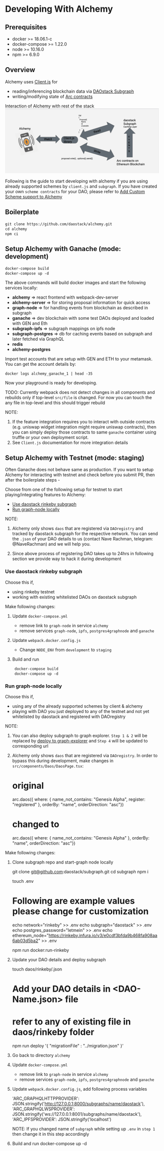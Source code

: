 # Developing With Alchemy

## Prerequisites

  - docker >= 18.06.1-c
  - docker-compose >= 1.22.0
  - node >= 10.16.0
  - npm >= 6.9.0
  
## Overview
  Alchemy uses [Client.js](../../stack/client/clientIntro) for 
  
  - reading/inferencing blockchain data via [DAOstack Subgraph](../../stack/subgraph/subgraphIntro)
  - writing/modifying state of [Arc contracts](../../stack/arcIntro/)

  Interaction of Alchemy with rest of the stack
  ![Interaction](../images/daostack-interaction.png)

  Following is the guide to start developing with alchemy if you are using already supported schemes by `client.js` and `subgraph`. If you have created your own `scheme contracts` for your DAO, please refer to [Add Custom Scheme support to Alchemy](../customSchemeSupportAlchemy)

## Boilerplate

    git clone https://github.com/daostack/alchemy.git
    cd alchemy
    npm ci

## Setup Alchemy with Ganache (mode: development)

    docker-compose build
    docker-compose up -d

  The above commands will build docker images and start the following services locally:

  - **alchemy** => react frontend with webpack-dev-server
  - **alchemy-server** => for storing proposal information for quick access
  - **graph-node** => for handling events from blockchain as described in subgraph
  - **ganache** => dev blockchain with some test DAOs deployed and loaded with GEN and Eth
  - **subgraph-ipfs** => subgraph mappings on ipfs node
  - **subgraph-postgres** => db for caching events based on subgraph and later fetched via GraphQL
  - **redis**
  - **alchemy-postgres**

  Import test accounts that are setup with GEN and ETH to your metamask. You can get the account details by:

    docker logs alchemy_ganache_1 | head -35


  Now your playground is ready for developing.

  TODO: Currently webpack does not detect changes in all components and rebuilds only if top-level `src/file` is changed. For now you can touch the any file in top-level and this should trigger rebuild

  NOTE:

  1. If the feature integration requires you to interact with outside contracts (e.g. uniswap widget integration might require uniswap contracts), then you can simply deploy those contracts to same `ganache` container using truffle or your own deployment script.
  2. See `Client.js` documentation for more integration details

## Setup Alchemy with Testnet (mode: staging)

  Often Ganache does not behave same as production. If you want to setup Alchemy for interacting with testnet and check before you submit PR,
  then after the boilerplate steps -
  

  Choose from one of the following setup for testnet to start playing/integrating features to Alchemy:
  
  - [Use daostack rinkeby subgraph](#use-daostack-rinkeby-subgraph)
  - [Run graph-node locally](#run-graph-node-locally)

  
  NOTE: 
  
  1. Alchemy only shows `daos` that are registered via `DAOregistry` and tracked by daostack subgraph for the respective network. You can send the `.json` of your DAO details to us (contact Nave Rachman, telegram: @NaveRachman) and we will help you.

  2. Since above process of registering DAO takes up to 24hrs in following section we provide way to hack it during development

### Use daostack rinkeby subgraph

  Choose this if,

  - using rinkeby testnet
  - working with existing whitelisted DAOs on daostack subgraph

  Make following changes:

  1. Update `docker-compose.yml`

     - remove link to `graph-node` in service `alchemy`
     - remove services `graph-node`, `ipfs`, `postgres4graphnode` and `ganache`

  2. Update `webpack.docker.config.js`

     - Change `NODE_ENV` from `development` to `staging`

  3. Build and run
        
          docker-compose build
          docker-compose up -d

### Run graph-node locally

  Choose this if,

  - using any of the already supported schemes by client & alchemy
  - playing with DAO you just deployed to any of the testnet and not yet whitelisted by daostack and registered with DAOregistry

  NOTE: 
   
   1. You can also deploy subgraph to graph explorer. `Step 1 & 2` will be replaced by [deploy to graph-explorer](https://github.com/daostack/subgraph#deploy-subgraph)
   and `Step 4` will be updated to corresponding url

   2. Alchemy only shows `daos` that are registered via `DAOregistry`. In order to bypass this during development, make changes in `src/components/Daos/DaosPage.tsx`:
      
        # original
        arc.daos({ where: { name_not_contains: "Genesis Alpha", register: "registered" }, orderBy: "name", orderDirection: "asc"})

        # changed to
        arc.daos({ where: { name_not_contains: "Genesis Alpha" }, orderBy: "name", orderDirection: "asc"})

  Make following changes:

  1. Clone subgraph repo and start-graph node locally

        git clone git@github.com:daostack/subgraph.git
        cd subgraph
        npm i

        touch .env

        # Following are example values please change for customization
        echo network="rinkeby" >> .env
        echo subgraph="daostack" >> .env
        echo postgres_password="letmein" >> .env
        echo ethereum_node="https://rinkeby.infura.io/v3/e0cdf3bfda9b468fa908aa6ab03d5ba2" >> .env

        npm run docker:run-rinkeby 

  2. Update your DAO details and deploy subgraph

        touch daos/rinkeby/<DAO-Name>.json
        # Add your DAO details in <DAO-Name.json> file
        # refer to any of existing file in daos/rinkeby folder

        npm run deploy '{  "migrationFile" : "../migration.json" }'
        
  3. Go back to directory `alchemy`
        
  4. Update `docker-compose.yml`

        - remove link to `graph-node` in service `alchemy`
        - remove services `graph-node`, `ipfs`, `postgres4graphnode` and `ganache`

  5. Update `webpack.docker.config.js`, add following process variables

        'ARC_GRAPHQLHTTPPROVIDER': JSON.stringify('http://127.0.0.1:8000/subgraphs/name/daostack'),
        'ARC_GRAPHQLWSPROVIDER': JSON.stringify('ws://127.0.0.1:8001/subgraphs/name/daostack'),
        'ARC_IPFSPROVIDER': JSON.stringify('localhost')

      NOTE: If you changed name of `subgraph` while setting up `.env` in `step 1` then change it in this step accordingly
      
  6. Build and run
          docker-compose up -d
